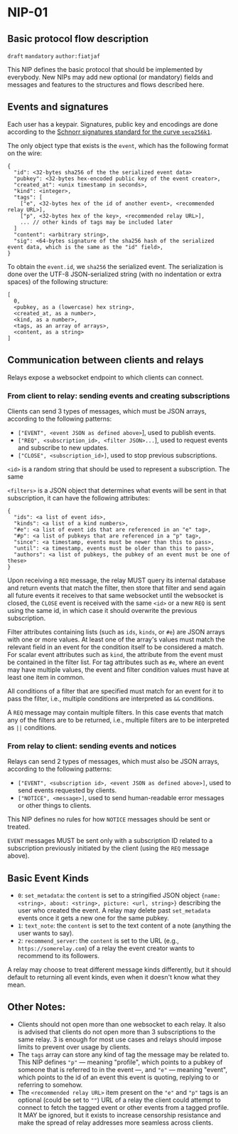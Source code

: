 NIP-01
======

Basic protocol flow description
-------------------------------

`draft` `mandatory` `author:fiatjaf`

This NIP defines the basic protocol that should be implemented by everybody. New NIPs may add new optional (or mandatory) fields and messages and features to the structures and flows described here.

## Events and signatures

Each user has a keypair. Signatures, public key and encodings are done according to the [Schnorr signatures standard for the curve `secp256k1`](https://bips.xyz/340).

The only object type that exists is the `event`, which has the following format on the wire:

```
{
  "id": <32-bytes sha256 of the the serialized event data>
  "pubkey": <32-bytes hex-encoded public key of the event creator>,
  "created_at": <unix timestamp in seconds>,
  "kind": <integer>,
  "tags": [
    ["e", <32-bytes hex of the id of another event>, <recommended relay URL>],
    ["p", <32-bytes hex of the key>, <recommended relay URL>],
    ... // other kinds of tags may be included later
  ]
  "content": <arbitrary string>,
  "sig": <64-bytes signature of the sha256 hash of the serialized event data, which is the same as the "id" field>,
}
```

To obtain the `event.id`, we `sha256` the serialized event. The serialization is done over the UTF-8 JSON-serialized string (with no indentation or extra spaces) of the following structure:

```
[
  0,
  <pubkey, as a (lowercase) hex string>,
  <created_at, as a number>,
  <kind, as a number>,
  <tags, as an array of arrays>,
  <content, as a string>
]
```

## Communication between clients and relays

Relays expose a websocket endpoint to which clients can connect.

### From client to relay: sending events and creating subscriptions

Clients can send 3 types of messages, which must be JSON arrays, according to the following patterns:

  * `["EVENT", <event JSON as defined above>`], used to publish events.
  * `["REQ", <subscription_id>, <filter JSON>...`], used to request events and subscribe to new updates.
  * `["CLOSE", <subscription_id>]`, used to stop previous subscriptions.

`<id>` is a random string that should be used to represent a subscription. The same

`<filters>` is a JSON object that determines what events will be sent in that subscription, it can have the following attributes:

```
{
  "ids": <a list of event ids>,
  "kinds": <a list of a kind numbers>,
  "#e": <a list of event ids that are referenced in an "e" tag>,
  "#p": <a list of pubkeys that are referenced in a "p" tag>,
  "since": <a timestamp, events must be newer than this to pass>,
  "until": <a timestamp, events must be older than this to pass>,
  "authors": <a list of pubkeys, the pubkey of an event must be one of these>
}
```

Upon receiving a `REQ` message, the relay MUST query its internal database and return events that match the filter, then store that filter and send again all future events it receives to that same websocket until the websocket is closed, the `CLOSE` event is received with the same `<id>` or a new `REQ` is sent using the same id, in which case it should overwrite the previous subscription.

Filter attributes containing lists (such as `ids`, `kinds`, or `#e`) are JSON arrays with one or more values.  At least one of the array's values must match the relevant field in an event for the condition itself to be considered a match.  For scalar event attributes such as `kind`, the attribute from the event must be contained in the filter list.  For tag attributes such as `#e`, where an event may have multiple values, the event and filter condition values must have at least one item in common.

All conditions of a filter that are specified must match for an event for it to pass the filter, i.e., multiple conditions are interpreted as `&&` conditions.

A `REQ` message may contain multiple filters. In this case events that match any of the filters are to be returned, i.e., multiple filters are to be interpreted as `||` conditions.

### From relay to client: sending events and notices

Relays can send 2 types of messages, which must also be JSON arrays, according to the following patterns:

  * `["EVENT", <subscription id>, <event JSON as defined above>]`, used to send events requested by clients.
  * `["NOTICE", <message>]`, used to send human-readable error messages or other things to clients.

This NIP defines no rules for how `NOTICE` messages should be sent or treated.

`EVENT` messages MUST be sent only with a subscription ID related to a subscription previously initiated by the client (using the `REQ` message above).

## Basic Event Kinds

  - `0`: `set_metadata`: the `content` is set to a stringified JSON object `{name: <string>, about: <string>, picture: <url, string>}` describing the user who created the event. A relay may delete past `set_metadata` events once it gets a new one for the same pubkey.
  - `1`: `text_note`: the `content` is set to the text content of a note (anything the user wants to say).
  - `2`: `recommend_server`: the `content` is set to the URL (e.g., `https://somerelay.com`) of a relay the event creator wants to recommend to its followers.

A relay may choose to treat different message kinds differently, but it should default to returning all event kinds, even when it doesn't know what they mean.

## Other Notes:

- Clients should not open more than one websocket to each relay. It also is advised that clients do not open more than 3 subscriptions to the same relay. 3 is enough for most use cases and relays should impose limits to prevent over usage by clients.
- The `tags` array can store any kind of tag the message may be related to. This NIP defines `"p"` — meaning "profile", which points to a pubkey of someone that is referred to in the event —, and `"e"` — meaning "event", which points to the id of an event this event is quoting, replying to or referring to somehow.
- The `<recommended relay URL>` item present on the `"e"` and `"p"` tags is an optional (could be set to `""`) URL of a relay the client could attempt to connect to fetch the tagged event or other events from a tagged profile. It MAY be ignored, but it exists to increase censorship resistance and make the spread of relay addresses more seamless across clients.
